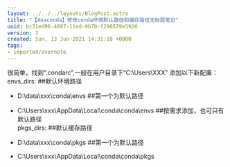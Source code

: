```yaml
---
layout: ../../../layouts/BlogPost.astro
title: "【Anaconda】修改conda环境默认路径和缓存路径无标题笔记"
uuid: bc31ed96-4897-11ed-9b7b-f296579e3926
version: 3
created: Sun, 13 Jun 2021 14:31:18 +0000
tags:
- imported/evernote
---
```


很简单，找到“.condarc”,一般在用户目录下“C:\\Users\\XXX” 添加以下新配置：\
envs_dirs: ##默认环境路径

- D:\\data\\xxx\\conda\\envs ##第一个为默认路径

- C:\\Users\\xxx\\AppData\\Local\\conda\\conda\\envs ##按需求添加，也可只有默认路径\
pkgs_dirs: ##默认缓存路径

- D:\\data\\xxx\\conda\\pkgs ##第一个为默认路径

- C:\\Users\\xxx\\AppData\\Local\\conda\\conda\\pkgs